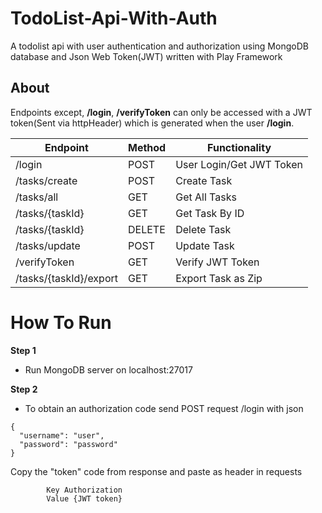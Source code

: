 # TodoList-Api-With-Auth
A todolist api with user authentication and authorization using MongoDB database and Json Web Token(JWT) written with Play Framework


## About

Endpoints except, **/login**, **/verifyToken** can only be accessed with a JWT token(Sent via httpHeader) which is generated when the user **/login**.



| Endpoint                        | Method | Functionality                  |
|---------------------------------|--------|--------------------------------|
| /login                          | POST   | User Login/Get JWT Token       |
| /tasks/create                   | POST   | Create Task                    |
| /tasks/all                      | GET    | Get All Tasks                  |
| /tasks/{taskId}                 | GET    | Get Task By ID                 |
| /tasks/{taskId}                 | DELETE | Delete Task                    |
| /tasks/update                   | POST   | Update Task                    |
| /verifyToken                    | GET    | Verify JWT Token               |
| /tasks/{taskId}/export          | GET    | Export Task as Zip             |



# How To Run

**Step 1**
* Run MongoDB server on localhost:27017

**Step 2**
* To obtain an authorization code send POST request /login with json

````
{
  "username": "user",
  "password": "password"
}
````

Copy the "token"  code from response and paste as header in requests

            Key Authorization
            Value {JWT token}
 



 



